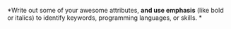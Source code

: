 *Write out some of your awesome attributes, **and use emphasis** (like bold or italics) to identify keywords, programming languages, or skills. *
